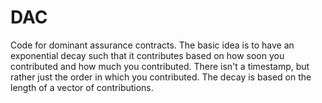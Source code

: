 # DAC
Code for dominant assurance contracts. The basic idea is to have an exponential decay such that it contributes based on how soon you contributed and how much you contributed. There isn't a timestamp, but rather just the order in which you contributed. The decay is based on the length of a vector of contributions.

